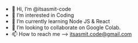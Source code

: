 - 👋 Hi, I’m @itsasmit-code
- 👀 I’m interested in Coding
- 🌱 I’m currently learning Node JS & React
- 💞️ I’m looking to collaborate on Google Colab.
- 📫 How to reach me --> itsasmit.code@gmail.com

<!---
itsasmit-code/itsasmit-code is a ✨ special ✨ repository because its `README.md` (this file) appears on your GitHub profile.
You can click the Preview link to take a look at your changes.
--->
